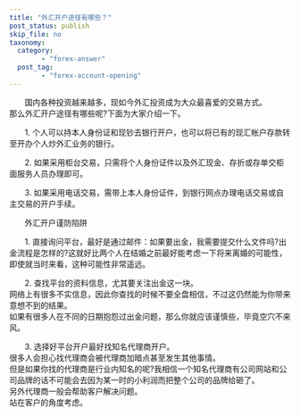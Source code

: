 ```yaml
---
title: "外汇开户途径有哪些？"
post_status: publish
skip_file: no
taxonomy:
  category:
        - "forex-answer"
  post_tag:
        - "forex-account-opening"
---
```


       国内各种投资越来越多，现如今外汇投资成为大众最喜爱的交易方式。  
那么外汇开户途径有哪些呢?下面为大家介绍一下。

       1. 个人可以持本人身份证和现钞去银行开户，也可以将已有的现汇帐户存款转至开办个人炒外汇业务的银行。

       2. 如果采用柜台交易，只需将个人身份证件以及外汇现金、存折或存单交柜面服务人员办理即可。

       3. 如果采用电话交易，需带上本人身份证件，到银行网点办理电话交易或自主交易的开户手续。

       外汇开户谨防陷阱

       1. 直接询问平台，最好是通过邮件：如果要出金，我需要提交什么文件吗?出金流程是怎样的?这就好比两个人在结婚之前最好能考虑一下将来离婚的可能性，即使就当时来看，这种可能性非常遥远。

       2. 查找平台的资料信息，尤其要关注出金这一块。  
网络上有很多不实信息，因此你查找的时候不要全盘相信，不过这仍然能为你带来意想不到的结果。  
如果有很多人在不同的日期抱怨过出金问题，那么你就应该谨慎些，毕竟空穴不来风。

       3. 选择好平台开户最好找知名代理商开户。  
很多人会担心找代理商会被代理商加暗点甚至发生其他事情。  
但是如果你找的代理商是行业内知名的呢?我相信一个知名代理商有公司网站和公司品牌的话不可能会去因为某一时的小利润而把整个公司的品牌给砸了。  
另外代理商一般会帮助客户解决问题。  
站在客户的角度考虑。
